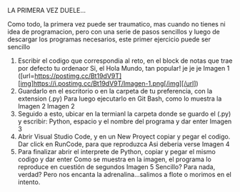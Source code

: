 LA PRIMERA VEZ DUELE...

Como todo, la primera vez puede ser traumatico, mas cuando no tienes ni idea de programacion, pero con una serie de pasos sencillos y luego de descargar los programas necesarios, este primer ejercicio puede ser sencillo

1. Escribir el codigo que correspondia al reto, en el block de notas que trae por defecto tu ordenaor
Si, el Hola Mundo, tan popular! je je je
Imagen 1 ([url=https://postimg.cc/Bt19dV9T][img]https://i.postimg.cc/Bt19dV9T/Imagen-1.png[/img][/url])
2. Guardarlo en el escritorio o en la carpeta de tu preferencia, con la extension (.py) Para luego ejecutarlo en Git Bash, como lo muestra la Imagen 2
Imagen 2
3. Seguido a esto, ubicar en la termianl la carpeta donde se guardo el (.py) y escribir: Python, espacio y el nombre del programa y dar enter
Imagen 3
4. Abrir Visual Studio Code, y en un New Proyect copiar y pegar el codigo. Dar click en RunCode, para que reproduzca
Asi deberia verse
Imagen 4
5. Para finalizar abrir el interprete de Python, copiar y pegar el mismo codigo y dar enter
Como se muestra en la imagen, el programa lo reproduce en cuestión de segundos
Imagen 5
Sencillo?
Para nada, verdad? Pero nos encanta la adrenalina...salimos a flote o morimos en el intento.
